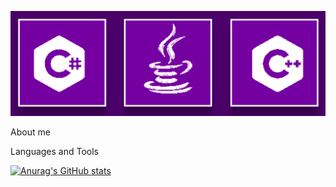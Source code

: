 [![Header](https://github.com/mikl14/mikl14/blob/main/assets/gif1.gif)]([http://gachi.bounceme.net/?form=auth])

About me

Languages and Tools

[![Anurag's GitHub stats](https://github-readme-stats.vercel.app/api?username=mikl14&show_icons=true&theme=radical)](https://github.com/anuraghazra/github-readme-stats)
